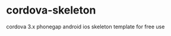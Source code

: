 cordova-skeleton
================

cordova 3.x phonegap  android ios skeleton template for free use
